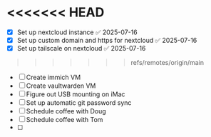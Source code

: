 <<<<<<< HEAD
=======
- [x] Set up nextcloud instance ✅ 2025-07-16
- [x] Set up custom domain and https for nextcloud ✅ 2025-07-16
- [x] Set up tailscale on nextcloud ✅ 2025-07-16
>>>>>>> refs/remotes/origin/main
- [ ] Create immich VM
- [ ] Create vaultwarden VM
- [ ] Figure out USB mounting on iMac
- [ ] Set up automatic git password sync
- [ ] Schedule coffee with Doug
- [ ] Schedule coffee with Tom
- [ ]
